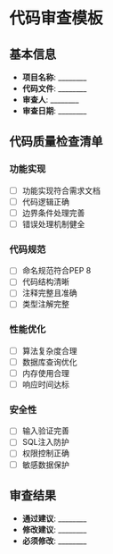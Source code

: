 # 代码审查模板

## 基本信息
- **项目名称**: ________
- **代码文件**: ________
- **审查人**: ________
- **审查日期**: ________

## 代码质量检查清单

### 功能实现
- [ ] 功能实现符合需求文档
- [ ] 代码逻辑正确
- [ ] 边界条件处理完善
- [ ] 错误处理机制健全

### 代码规范
- [ ] 命名规范符合PEP 8
- [ ] 代码结构清晰
- [ ] 注释完整且准确
- [ ] 类型注解完整

### 性能优化
- [ ] 算法复杂度合理
- [ ] 数据库查询优化
- [ ] 内存使用合理
- [ ] 响应时间达标

### 安全性
- [ ] 输入验证完善
- [ ] SQL注入防护
- [ ] 权限控制正确
- [ ] 敏感数据保护

## 审查结果
- **通过建议**: ________
- **修改建议**: ________
- **必须修改**: ________